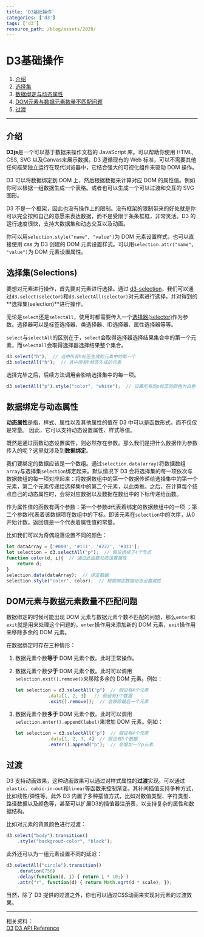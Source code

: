 ```yaml
---
title: 'D3基础操作'
categories: ['d3']
tags: [‘d3’]
resource_path: /blog/assets/2020/
---
```


D3基础操作
===

1. [介绍](#介绍)
2. [选择集](#选择集) 
3. [数据绑定与动态属性](#数据绑定)
4. [DOM元素与数据元素数量不匹配问题](#DOM元素与数据元素数量不匹配问题)
5. [过渡](#过渡)

---

介绍
---
**D3js**是一个可以基于数据来操作文档的 JavaScript 库。可以帮助你使用 HTML, CSS, SVG 以及Canvas来展示数据。D3 遵循现有的 Web 标准，可以不需要其他任何框架独立运行在现代浏览器中，它结合强大的可视化组件来驱动 DOM 操作。  

D3 可以将数据绑定到 DOM 上，然后根据数据来计算对应 DOM 的属性值。例如你可以根据一组数据生成一个表格。或者也可以生成一个可以过渡和交互的 SVG 图形。

D3 不是一个框架，因此也没有操作上的限制。没有框架的限制带来的好处就是你可以完全按照自己的意愿来表达数据，而不是受限于条条框框，非常灵活。D3 的运行速度很快，支持大数据集和动态交互以及动画。

你可以用```selection.style("name", "value")```为 DOM 元素设置样式，也可以直接使用 css 为 D3 创建的 DOM 元素设置样式。可以用```selection.attr("name", "value")```为 DOM 元素设置属性。


选择集(Selections)
---
要想对元素进行操作，首先要对元素进行选择。通过 [d3-selection](https://d3js.org.cn/document/#selections-d3-selection)，我们可以通过```d3.select(selector)```和```d3.selectAll(selector)```对元素进行选择，并对得到的**选择集(selection)**进行操作。  

无论是```select```还是```selectAll```，使用时都需要传入一个[选择器(selector)](https://www.runoob.com/cssref/css-selectors.html)作为参数。选择器可以是标签选择器、类选择器、ID选择器、属性选择器等等。

```select```与```selectAll```的区别在于，```select```会取得选择器选择结果集合中的第一个元素，而```selectAll```会取得选择器选择结果整个集合。

```javascript
d3.select("h");  // 选中所有h标签生成的元素中的第一个
d3.selectAll("h");  // 选中所有h标签生成的元素
```

选择完毕之后，后续方法调用会影响选择集中的每一项。

```javascript
d3.selectAll("p").style("color", "white");  // 设置所有的p标签的颜色为白色
```

数据绑定与动态属性
---
**动态属性**是指，样式、属性以及其他属性的值在 D3 中可以是函数形式，而不仅仅是常量。 因此，它可以支持动态设置属性、样式等值。

既然是通过函数动态设置属性，则必然存在参数。那么我们是把什么数据作为参数传入的呢？这里就涉及到**数据绑定**。

我们要绑定的数据应该是一个数组。通过```selection.data(array)```将数据数组```array```与选择集```selection```绑定起来。默认情况下 D3 会将选择集的每一项依次与数据数组的每一项对应起来：将数据数组中的第一个数据传递给选择集中的第一个元素，第二个元素传递给选择集中的第二个元素，以此类推。之后，在计算每个结点自己的动态属性时，会将对应数据以及数据在数组中的下标传递给函数。

作为属性值的函数有两个参数：第一个参数d代表着绑定的数据数组中的一项 ；第二个参数i代表着该数据项在数组中的下标。即该元素在```selection```中的次序，从0开始计数。返回值是一个代表着属性值的常量。  

比如我们可以为奇偶段落设置不同的颜色：

```javascript
let dataArray = ['#000', '#111', '#222', '#333'];
let selection = d3.selectAll("p");  // 假设选择了4个节点
function color(d, i){  // 通过此函数动态设置属性
    return d;
}
selection.data(dataArray);  // 绑定数据
selection.style("color", color);  // 根据绑定数据动态设置属性
```

DOM元素与数据元素数量不匹配问题
--- 
数据绑定的时候可能出现 DOM 元素与数据元素个数不匹配的问题，那么```enter```和```exit```就是用来处理这个问题的。```enter```操作用来添加新的 DOM 元素，```exit```操作用来移除多余的 DOM 元素。

在数据绑定时存在三种情形：

1. 数据元素个数**等于** DOM 元素个数。此时正常操作。
2. 数据元素个数**少于** DOM 元素个数。此时可以调用```selection.exit().remove()```来移除多余的 DOM 元素。例如：  
    ```javascript
    let selection = d3.selectAll("p")  // 假设有4个元素
                .data[1, 2, 3]   // 假设有3个数据
                .exit().remove();  // 会移除最后一个元素
    ```

3. 数据元素个数**多于** DOM 元素个数。此时可以调用```selection.enter().append(label)```来增加 DOM 元素。例如：  
    ```javascript
    let selection = d3.selectAll("p")  // 假设有4个元素
                .data[1, 2, 3, 4]  // 假设有5个数据
                .enter().append("p");  // 会增加一个p元素 
    ```

过渡
---
D3 支持动画效果，这种动画效果可以通过对样式属性的**过渡**实现。可以通过```elastic```、```cubic-in-out```和```linear```等函数来控制渐变。其补间插值支持多种方式，比如线性/弹性等。此外 D3 内置了多种插值方式，比如对数值类型、字符类型、路径数据以及颜色等，甚至可以扩展D3的插值器注册表，以支持复杂的属性和数据结构。

比如对元素的背景颜色进行过渡：  
```javascript
d3.select("body").transition()
    .style("backgroud-color", "black");
```

此外还可以为一组元素设置不同的延迟：
```javascript
d3.selectAll("circle").transition()
    .duration(750)
    .delay(function(d, i) { return i * 10;} )
    .attr("r", function(d) { return Math.sqrt(d * scale); });
```

当然，除了 D3 提供的过渡之外，你也可以通过CSS动画来实现对元素的过渡效果。




---

相关资料：  
[D3](d3js.org)
[D3 API Reference](https://d3js.org.cn/document/)